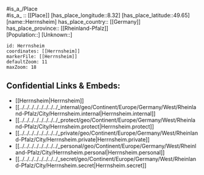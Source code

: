 ﻿---
location: [49.65,8.32] 
mapzoom: [7,12] 
mapmarker: city 
type: City
tags:
- geo/City


SpocWebEntityId: 30914
isDeleted: false
confidential: public

---
#is_a_/Place  
#is_a_ :: [[Place]] 
[has_place_longitude::8.32] 
[has_place_latitude::49.65] 
[name::Herrnsheim] 
has_place_country:: [[Germany]]  
has_place_province:: [[Rheinland-Pfalz]]  
[Population::] 
[Unknown::] 


```leaflet
id: Herrnsheim
coordinates: [[Herrnsheim]] 
markerFile: [[Herrnsheim]] 
defaultZoom: 11 
maxZoom: 18
```


## Confidential Links & Embeds: 
- [[Herrnsheim|Herrnsheim]]  
- [[../../../../../../../../_internal/geo/Continent/Europe/Germany/West/Rheinland-Pfalz/City/Herrnsheim.internal|Herrnsheim.internal]] 
- [[../../../../../../../../_protect/geo/Continent/Europe/Germany/West/Rheinland-Pfalz/City/Herrnsheim.protect|Herrnsheim.protect]] 
- [[../../../../../../../../_private/geo/Continent/Europe/Germany/West/Rheinland-Pfalz/City/Herrnsheim.private|Herrnsheim.private]] 
- [[../../../../../../../../_personal/geo/Continent/Europe/Germany/West/Rheinland-Pfalz/City/Herrnsheim.personal|Herrnsheim.personal]] 
- [[../../../../../../../../_secret/geo/Continent/Europe/Germany/West/Rheinland-Pfalz/City/Herrnsheim.secret|Herrnsheim.secret]] 
